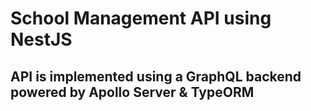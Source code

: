 # School Management API using NestJS

## API is implemented using a GraphQL backend powered by Apollo Server & TypeORM
